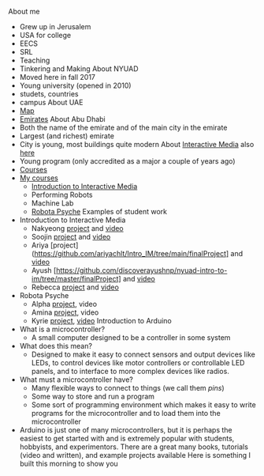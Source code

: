 About me
- Grew up in Jerusalem
- USA for college
- EECS
- SRL
- Teaching
- Tinkering and Making
About NYUAD
- Moved here in fall 2017
- Young university (opened in 2010)
- studets, countries
- campus
About UAE
- [Map](https://www.google.com/maps/@26.6270912,43.1788183,6.25z)
- [Emirates](https://en.wikipedia.org/wiki/File:UAE_en-map.png)
About Abu Dhabi
- Both the name of the emirate and of the main city in the emirate
- Largest (and richest) emirate
- City is young, most buildings quite modern
About [Interactive Media](https://www.nyuadim.com/) also
[here](https://nyuad.nyu.edu/en/academics/undergraduate/majors-and-minors/interactive-media-major.html)
- Young program (only accredited as a major a couple of years ago)
- [Courses](https://nyuad.nyu.edu/en/academics/undergraduate/majors-and-minors/interactive-media-major/courses.html)
- [My courses](https://github.com/michaelshiloh?tab=repositories)
	- [Introduction to Interactive
		Media](https://github.com/michaelshiloh/IntroductionToInteractiveMedia)
	- Performing Robots
	- Machine Lab
	- [Robota Psyche](https://github.com/michaelshiloh/robotaPsyche)
Examples of student work
- Introduction to Interactive Media
	- Nakyeong
		[project](https://github.com/nakyeongahn/IntrotoIM/tree/main/finalProject) and [video](https://www.youtube.com/watch?v=j66K3WvLUWU)
	- Soojin [project](https://github.com/Soojin-Lee0819/IntrotoIM/tree/main/Final%20Project) and
		[video](https://www.youtube.com/watch?v=8zPUVFaiePk)
	- Ariya
		[project](https://github.com/ariyachlt/Intro_IM/tree/main/finalProject]
		and [video](https://www.youtube.com/watch?v=joQTGIlkB88)
	- Ayush
		[https://github.com/discoverayushnp/nyuad-intro-to-im/tree/master/finalProject]
		and [video](https://www.youtube.com/watch?v=yVUETZmOWG4)
	- Rebecca
		[project](https://github.com/rebecca1230/IntrotoIM/tree/main/finalProject)
		and [video](https://www.youtube.com/watch?v=dJJDDZsPyOg)
- Robota Psyche
	- Alpha
		[project](https://github.com/Alphaam/RobotaPsyche/tree/main/finalProject),
		video
	- Amina
		[project](https://github.com/ak7588/robota_psyche/tree/main/finalProject),
		video
	- Kyrie
		[project](https://github.com/Kyrie21323/RobotaPsyche/tree/main/finalProject),
		[video](https://youtu.be/6S4vNLqhVjU)
Introduction to Arduino
- What is a microcontroller?
	- A small computer designed to be a controller in some system
- What does this mean?
	- Designed to make it easy to connect sensors and output devices like LEDs,
		to control devices like motor controllers or controllable LED panels, and
		to interface to more complex devices like radios.
- What must a microcontroller have?
	- Many flexible ways to connect to things (we call them *pins*)
	- Some way to store and run a program
	- Some sort of programming environment which makes it easy to write
		programs for the microcontroller and to load them into the microcontroller
- Arduino is just one of many microcontrollers, but it is perhaps the easiest
	to get started with and is extremely popular with students, hobbyists, and
	experimentors. There are a great many books, tutorials (video and written), 
	and example projects available
Here is something I built this morning to show you
